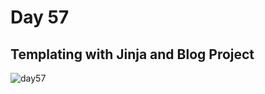 # Day 57
## Templating with Jinja and Blog Project
![day57](https://github.com/diorithaliti/Python/assets/74361197/9b70223c-5ba3-4dfa-a7b3-bcaee562490a)
